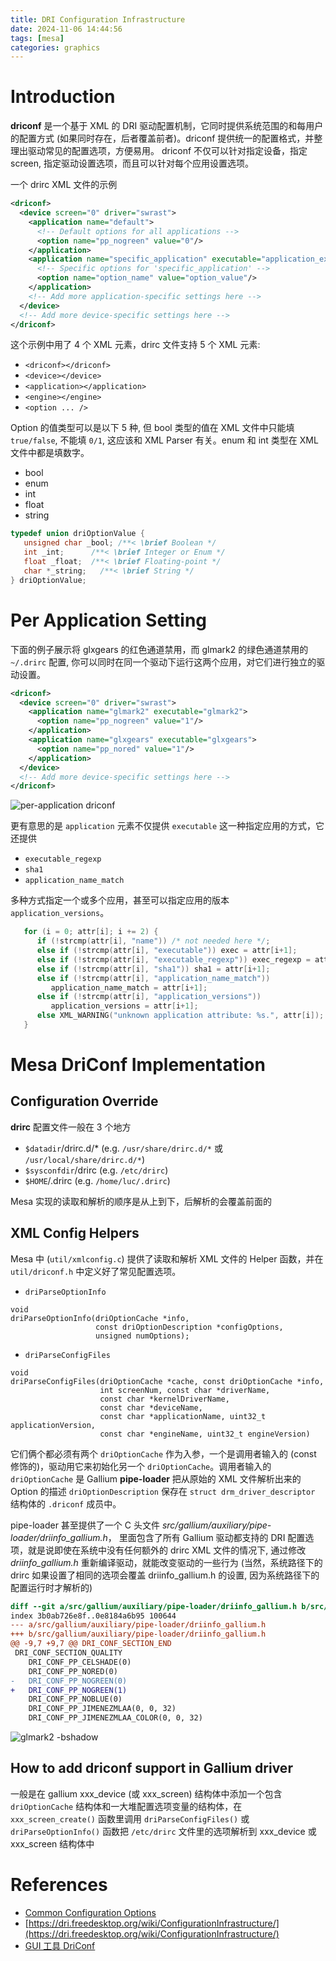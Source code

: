 ```yaml
---
title: DRI Configuration Infrastructure
date: 2024-11-06 14:44:56
tags: [mesa]
categories: graphics
---
```


# Introduction

**driconf** 是一个基于 XML 的 DRI 驱动配置机制，它同时提供系统范围的和每用户的配置方式 (如果同时存在，后者覆盖前者)。driconf 提供统一的配置格式，并整理出驱动常见的配置选项，方便易用。 driconf 不仅可以针对指定设备，指定 screen, 指定驱动设置选项，而且可以针对每个应用设置选项。

<!--more-->

一个 drirc XML 文件的示例

```xml
<driconf>
  <device screen="0" driver="swrast">
    <application name="default">
      <!-- Default options for all applications -->
      <option name="pp_nogreen" value="0"/>
    </application>
    <application name="specific_application" executable="application_executable">
      <!-- Specific options for 'specific_application' -->
      <option name="option_name" value="option_value"/>
    </application>
    <!-- Add more application-specific settings here -->
  </device>
  <!-- Add more device-specific settings here -->
</driconf>
```

这个示例中用了 4 个 XML 元素，drirc 文件支持 5 个 XML 元素:
- `<driconf></driconf>`
- `<device></device>`
- `<application></application>`
- `<engine></engine>`
- `<option ... />`

Option 的值类型可以是以下 5 种, 但 bool 类型的值在 XML 文件中只能填 `true/false`, 不能填 `0/1`, 这应该和 XML Parser 有关。enum 和 int 类型在 XML 文件中都是填数字。
- bool
- enum
- int
- float
- string

```c
typedef union driOptionValue {
   unsigned char _bool; /**< \brief Boolean */
   int _int;      /**< \brief Integer or Enum */
   float _float;  /**< \brief Floating-point */
   char *_string;   /**< \brief String */
} driOptionValue;
```

# Per Application Setting

下面的例子展示将 glxgears 的红色通道禁用，而 glmark2 的绿色通道禁用的 `~/.drirc` 配置, 你可以同时在同一个驱动下运行这两个应用，对它们进行独立的驱动设置。

```xml
<driconf>
  <device screen="0" driver="swrast">
    <application name="glmark2" executable="glmark2">
      <option name="pp_nogreen" value="1"/>
    </application>
    <application name="glxgears" executable="glxgears">
      <option name="pp_nored" value="1"/>
    </application>
  </device>
  <!-- Add more device-specific settings here -->
</driconf>
```
![per-application driconf](/images/driconf/per-application-dri-conf.png)

更有意思的是 `application` 元素不仅提供 `executable` 这一种指定应用的方式，它还提供
- `executable_regexp`
- `sha1`
- `application_name_match`

多种方式指定一个或多个应用，甚至可以指定应用的版本 `application_versions`。

```c
   for (i = 0; attr[i]; i += 2) {
      if (!strcmp(attr[i], "name")) /* not needed here */;
      else if (!strcmp(attr[i], "executable")) exec = attr[i+1];
      else if (!strcmp(attr[i], "executable_regexp")) exec_regexp = attr[i+1];
      else if (!strcmp(attr[i], "sha1")) sha1 = attr[i+1];
      else if (!strcmp(attr[i], "application_name_match"))
         application_name_match = attr[i+1];
      else if (!strcmp(attr[i], "application_versions"))
         application_versions = attr[i+1];
      else XML_WARNING("unknown application attribute: %s.", attr[i]);
   }
```

# Mesa DriConf Implementation

## Configuration Override

**drirc** 配置文件一般在 3 个地方

- `$datadir`/drirc.d/* (e.g. `/usr/share/drirc.d/*` 或 `/usr/local/share/drirc.d/*`)
- `$sysconfdir`/drirc (e.g. `/etc/drirc`)
- `$HOME`/.drirc (e.g. `/home/luc/.drirc`)

Mesa 实现的读取和解析的顺序是从上到下，后解析的会覆盖前面的

## XML Config Helpers

Mesa 中 (`util/xmlconfig.c`) 提供了读取和解析 XML 文件的 Helper 函数，并在 `util/driconf.h` 中定义好了常见配置选项。

- `driParseOptionInfo`

```
void
driParseOptionInfo(driOptionCache *info,
                   const driOptionDescription *configOptions,
                   unsigned numOptions);
```

- `driParseConfigFiles`

```
void
driParseConfigFiles(driOptionCache *cache, const driOptionCache *info,
                    int screenNum, const char *driverName,
                    const char *kernelDriverName,
                    const char *deviceName,
                    const char *applicationName, uint32_t applicationVersion,
                    const char *engineName, uint32_t engineVersion)
```

它们俩个都必须有两个 `driOptionCache` 作为入参，一个是调用者输入的 (const 修饰的)，驱动用它来初始化另一个 `driOptionCache`。调用者输入的 `driOptionCache` 是 Gallium **pipe-loader** 把从原始的 XML 文件解析出来的 Option 的描述 `driOptionDescription` 保存在 `struct drm_driver_descriptor` 结构体的 `.driconf` 成员中。

pipe-loader 甚至提供了一个 C 头文件 *src/gallium/auxiliary/pipe-loader/driinfo_gallium.h*， 里面包含了所有 Gallium 驱动都支持的 DRI 配置选项，就是说即使在系统中没有任何额外的 drirc XML 文件的情况下, 通过修改 *driinfo_gallium.h* 重新编译驱动，就能改变驱动的一些行为 (当然，系统路径下的 drirc 如果设置了相同的选项会覆盖 driinfo_gallium.h 的设置, 因为系统路径下的配置运行时才解析的)

```diff
diff --git a/src/gallium/auxiliary/pipe-loader/driinfo_gallium.h b/src/gallium/auxiliary/pipe-loader/driinfo_gallium.h
index 3b0ab726e8f..0e8184a6b95 100644
--- a/src/gallium/auxiliary/pipe-loader/driinfo_gallium.h
+++ b/src/gallium/auxiliary/pipe-loader/driinfo_gallium.h
@@ -9,7 +9,7 @@ DRI_CONF_SECTION_END
 DRI_CONF_SECTION_QUALITY
    DRI_CONF_PP_CELSHADE(0)
    DRI_CONF_PP_NORED(0)
-   DRI_CONF_PP_NOGREEN(0)
+   DRI_CONF_PP_NOGREEN(1)
    DRI_CONF_PP_NOBLUE(0)
    DRI_CONF_PP_JIMENEZMLAA(0, 0, 32)
    DRI_CONF_PP_JIMENEZMLAA_COLOR(0, 0, 32)
```

![glmark2 -bshadow](/images/driconf/scene-shadow-no-green.png)


## How to add driconf support in Gallium driver

一般是在 gallium xxx_device (或 xxx_screen) 结构体中添加一个包含 `driOptionCache` 结构体和一大堆配置选项变量的结构体，在 `xxx_screen_create()` 函数里调用 `driParseConfigFiles()` 或 `driParseOptionInfo()` 函数把 `/etc/drirc` 文件里的选项解析到 xxx_device 或 xxx_screen 结构体中

# References
- [Common Configuration Options](https://dri.freedesktop.org/wiki/ConfigurationOptions/)
- [https://dri.freedesktop.org/wiki/ConfigurationInfrastructure/](https://dri.freedesktop.org/wiki/ConfigurationInfrastructure/)
- [GUI 工具 DriConf](https://dri.freedesktop.org/wiki/DriConf/)
